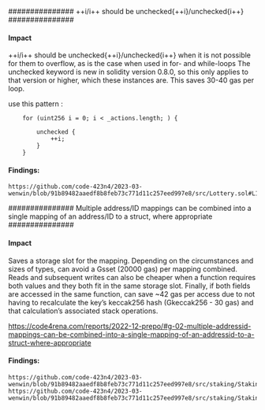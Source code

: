 ###############  ++i/i++ should be unchecked{++i}/unchecked{i++} ###############  

#### Impact
++i/i++ should be unchecked{++i}/unchecked{i++} when it is not possible for them to overflow, as is the case when used in for- and while-loops
The unchecked keyword is new in solidity version 0.8.0, so this only applies to that version or higher, which these instances are. This saves 30-40 gas per loop.

use this pattern :

        for (uint256 i = 0; i < _actions.length; ) {

            unchecked {
                ++i;
            }
        }

#### Findings:
```
https://github.com/code-423n4/2023-03-wenwin/blob/91b89482aaedf8b8feb73c771d11c257eed997e8/src/Lottery.sol#L125
```

###############  Multiple address/ID mappings can be combined into a single mapping of an address/ID to a struct, where appropriate ###############  

#### Impact
Saves a storage slot for the mapping. Depending on the circumstances and sizes of types, can avoid a Gsset (20000 gas) per mapping combined. Reads and subsequent writes can also be cheaper when a function requires both values and they both fit in the same storage slot. Finally, if both fields are accessed in the same function, can save ~42 gas per access due to not having to recalculate the key’s keccak256 hash (Gkeccak256 - 30 gas) and that calculation’s associated stack operations. 

https://code4rena.com/reports/2022-12-prepo/#g-02-multiple-addressid-mappings-can-be-combined-into-a-single-mapping-of-an-addressid-to-a-struct-where-appropriate

#### Findings:
```
https://github.com/code-423n4/2023-03-wenwin/blob/91b89482aaedf8b8feb73c771d11c257eed997e8/src/staking/Staking.sol#L19
https://github.com/code-423n4/2023-03-wenwin/blob/91b89482aaedf8b8feb73c771d11c257eed997e8/src/staking/Staking.sol#L20
```